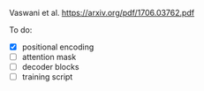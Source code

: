 Vaswani et al. https://arxiv.org/pdf/1706.03762.pdf

To do:

- [x] positional encoding
- [ ] attention mask
- [ ] decoder blocks
- [ ] training script
